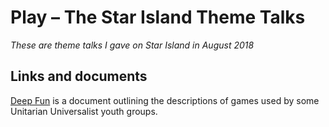 # Play – The Star Island Theme Talks

_These are theme talks I gave on Star Island in August 2018_

## Links and documents

[Deep Fun](./documents/deepfun.pdf) is a document outlining the descriptions of games used by some Unitarian Universalist youth groups.





